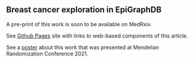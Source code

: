 ## Breast cancer exploration in EpiGraphDB

A pre-print of this work is soon to be available on MedRxiv. 

See [Github Pages](https://mvab.github.io/epigraphdb-breast-cancer/) site with links to web-based components of this article.

See a [poster](https://github.com/mvab/epigraphdb-breast-cancer/wiki/MR-conference-2021-poster) about this work that was presented at Mendelian Randomization Conference 2021. 



